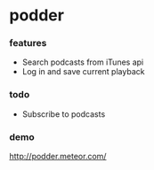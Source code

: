 # podder

### features

* Search podcasts from iTunes api
* Log in and save current playback

### todo

* Subscribe to podcasts

### demo

http://podder.meteor.com/